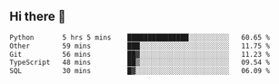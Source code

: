 ## Hi there 👋

<!--
**whirlun/whirlun** is a ✨ _special_ ✨ repository because its `README.md` (this file) appears on your GitHub profile.

Here are some ideas to get you started:

- 🔭 I’m currently working on ...
- 🌱 I’m currently learning ...
- 👯 I’m looking to collaborate on ...
- 🤔 I’m looking for help with ...
- 💬 Ask me about ...
- 📫 How to reach me: ...
- 😄 Pronouns: ...
- ⚡ Fun fact: ...
-->
<!--START_SECTION:waka-->

```txt
Python       5 hrs 5 mins    ███████████████░░░░░░░░░░   60.65 %
Other        59 mins         ███░░░░░░░░░░░░░░░░░░░░░░   11.75 %
Git          56 mins         ██▓░░░░░░░░░░░░░░░░░░░░░░   11.23 %
TypeScript   48 mins         ██▒░░░░░░░░░░░░░░░░░░░░░░   09.54 %
SQL          30 mins         █▓░░░░░░░░░░░░░░░░░░░░░░░   06.09 %
```

<!--END_SECTION:waka-->

